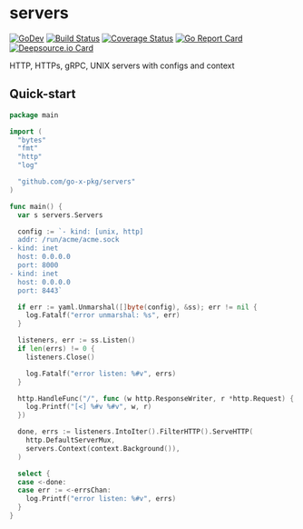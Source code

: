 # servers

[![GoDev][godev-image]][godev-url]
[![Build Status][build-image]][build-url]
[![Coverage Status][coverage-image]][coverage-url]
[![Go Report Card][goreport-image]][goreport-url]
[![Deepsource.io Card][deepsource-io-image]][deepsource-io-url]

HTTP, HTTPs, gRPC, UNIX servers with configs and context

## Quick-start

```go
package main

import (
  "bytes"
  "fmt"
  "http"
  "log"

  "github.com/go-x-pkg/servers"
)

func main() {
  var s servers.Servers

  config := `- kind: [unix, http]
  addr: /run/acme/acme.sock
- kind: inet
  host: 0.0.0.0
  port: 8000
- kind: inet
  host: 0.0.0.0
  port: 8443`

  if err := yaml.Unmarshal([]byte(config), &ss); err != nil {
    log.Fatalf("error unmarshal: %s", err)
  }

  listeners, err := ss.Listen()
  if len(errs) != 0 {
    listeners.Close()

    log.Fatalf("error listen: %#v", errs)
  }

  http.HandleFunc("/", func (w http.ResponseWriter, r *http.Request) {
    log.Printf("[<] %#v %#v", w, r)
  })

  done, errs := listeners.IntoIter().FilterHTTP().ServeHTTP(
    http.DefaultServerMux,
    servers.Context(context.Background()),
  )

  select {
  case <-done:
  case err := <-errsChan:
    log.Printf("error listen: %#v", errs)
  }
}
```

[godev-image]: https://img.shields.io/badge/go.dev-reference-5272B4?logo=go&logoColor=white
[godev-url]: https://pkg.go.dev/github.com/go-x-pkg/servers

[build-image]: https://travis-ci.com/go-x-pkg/servers.svg?branch=master
[build-url]: https://travis-ci.com/go-x-pkg/servers

[coverage-image]: https://coveralls.io/repos/github/go-x-pkg/servers/badge.svg?branch=master
[coverage-url]: https://coveralls.io/github/go-x-pkg/servers?branch=master

[goreport-image]: https://goreportcard.com/badge/github.com/go-x-pkg/servers
[goreport-url]: https://goreportcard.com/report/github.com/go-x-pkg/servers

[deepsource-io-image]: https://static.deepsource.io/deepsource-badge-light-mini.svg
[deepsource-io-url]: https://deepsource.io/gh/go-x-pkg/servers/?ref=repository-badge
